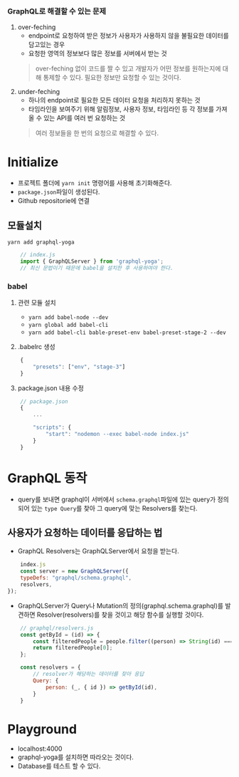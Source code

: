  ### GraphQL로 해결할 수 있는 문제
 1. over-feching
    - endpoint로 요청하여 받은 정보가 사용자가 사용하지 않을 불필요한 데이터를 담고있는 경우
    - 요청한 영역의 정보보다 많은 정보를 서버에서 받는 것
    > over-feching 없이 코드를 짤 수 있고 개발자가 어떤 정보를 원하는지에 대해 통제할 수 있다.
    > 필요한 정보만 요청할 수 있는 것이다.
 2. under-feching
    - 하나의 endpoint로 필요한 모든 데이터 요청을 처리하지 못하는 것
    - 타임라인을 보여주기 위해 알림정보, 사용자 정보, 타임라인 등 각 정보를 가져올 수 있는 API를 여러 번 요청하는 것
    > 여러 정보들을 한 번의 요청으로 해결할 수 있다.

# Initialize
- 프로젝트 폴더에 `yarn init` 명령어를 사용해 초기화해준다.
- `package.json`파일이 생성된다.
- Github repositorie에 연결

## 모듈설치
`yarn add graphql-yoga`
```javascript
    // index.js
    import { GraphQLServer } from 'graphql-yoga';
    // 최신 문법이기 때문에 babel을 설치한 후 사용하여야 한다.
```

### babel
1. 관련 모듈 설치
   - `yarn add babel-node --dev`
   - `yarn global add babel-cli`
   - `yarn add babel-cli bable-preset-env babel-preset-stage-2 --dev`
  
2. .babelrc 생성
```javascript
    {
        "presets": ["env", "stage-3"]
    }
```
3. package.json 내용 수정
```javascript
    // package.json
    {
        ...

        "scripts": {
            "start": "nodemon --exec babel-node index.js"
        }
    }
```

# GraphQL 동작
- query를 보내면 graphql이 서버에서 `schema.graphql`파일에 있는 query가 정의되어 있는 `type Query`를 찾아 그 query에 맞는 Resolvers를 찾는다.

## 사용자가 요청하는 데이터를 응답하는 법
- GraphQL Resolvers는 GraphQLServer에서 요청을 받는다.
```javascript
    index.js
    const server = new GraphQLServer({
    typeDefs: "graphql/schema.graphql",
    resolvers,
});
```
- GraphQLServer가 Query나 Mutation의 정의(graphql.schema.graphql)를 발견하면 Resolver(resolvers)를 찾을 것이고 해당 함수를 실행할 것이다.
```javascript
    // graphql/resolvers.js
    const getById = (id) => {
        const filteredPeople = people.filter((person) => String(id) === person.id);
        return filteredPeople[0]; 
    };

    const resolvers = {
        // resolver가 해당하는 데이터를 찾아 응답
        Query: {
            person: (_, { id }) => getById(id),
        }
    }
```

# Playground
- localhost:4000
- graphql-yoga를 설치하면 따라오는 것이다.
- Database를 테스트 할 수 있다.